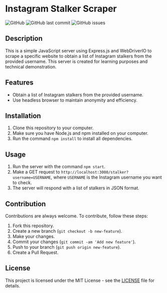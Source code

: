# Instagram Stalker Scraper

![GitHub](https://img.shields.io/github/license/sazumivicky/instagram-stalker-scraper)
![GitHub last commit](https://img.shields.io/github/last-commit/sazumivicky/instagram-stalker-scraper)
![GitHub issues](https://img.shields.io/github/issues/sazumivicky/instagram-stalker-scraper)

## Description

This is a simple JavaScript server using Express.js and WebDriverIO to scrape a specific website to obtain a list of Instagram stalkers from the provided username. This server is created for learning purposes and technical demonstration.

## Features

- Obtain a list of Instagram stalkers from the provided username.
- Use headless browser to maintain anonymity and efficiency.

## Installation

1. Clone this repository to your computer.
2. Make sure you have Node.js and npm installed on your computer.
3. Run the command `npm install` to install all dependencies.

## Usage

1. Run the server with the command `npm start`.
2. Make a GET request to `http://localhost:3000/stalker?username=USERNAME`, where `USERNAME` is the Instagram username you want to check.
3. The server will respond with a list of stalkers in JSON format.

## Contribution

Contributions are always welcome. To contribute, follow these steps:

1. Fork this repository.
2. Create a new branch (`git checkout -b new-feature`).
3. Make your changes.
4. Commit your changes (`git commit -am 'Add new feature'`).
5. Push to your branch (`git push origin new-feature`).
6. Create a Pull Request.

## License

This project is licensed under the MIT License - see the [LICENSE](LICENSE) file for details.